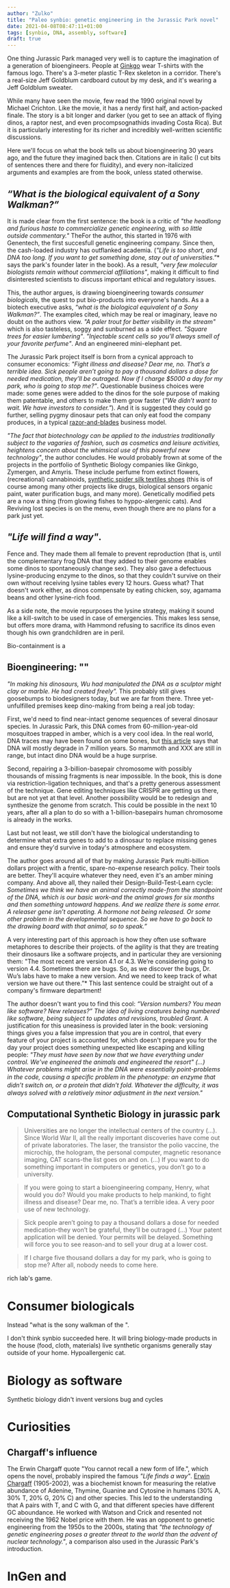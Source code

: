 ```yaml
---
author: "Zulko"
title: "Paleo synbio: genetic engineering in the Jurassic Park novel"
date: 2021-04-08T08:47:11+01:00
tags: [synbio, DNA, assembly, software]
draft: true
---
```


One thing Jurassic Park managed very well is to capture the imagination of a generation of bioengineers. People at [Ginkgo](https://www.ginkgobioworks.com/) wear T-shirts with the famous logo. There's a 3-meter plastic T-Rex skeleton in a corridor. There's a real-size Jeff Goldblum cardboard cutout by my desk, and it's wearing a Jeff Goldblum sweater.

While many have seen the movie, few read the 1990 original novel by Michael Crichton. Like the movie, it has a nerdy first half, and action-packed finale. The story is a bit longer and darker (you get to see an attack of flying dinos, a raptor nest, and even procompsognathids invading Costa Rica). But it is particularly interesting for its richer and incredibly well-written scientific discussions.

Here we'll focus on what the book tells us about bioengineering 30 years ago, and the future they imagined back then. Citations are in italic (I cut bits of sentences there and there for fluidity), and every non-italicized arguments and examples are from the book, unless stated otherwise.

## _“What is the biological equivalent of a Sony Walkman?”_

It is made clear from the first sentence: the book is a critic of _"the headlong and furious haste to commercialize genetic engineering, with so little outside commentary."_ TheFor the author, this started in 1976 with Genentech, the first succesfull genetic engineering company. Since then, the cash-loaded industry has outflanked academia. (_"Life is too short, and DNA too long. If you want to get something done, stay out of universities."_\* says the park's founder later in the book). As a result, _"very few molecular biologists remain without commercial affiliations"_, making it difficult to find disinterested scientists to discuss important ethical and regulatory issues.

This, the author argues, is drawing bioengineering towards _consumer biologicals_, the quest to put bio-products into everyone's hands. As a a biotech executive asks, _“what is the biological equivalent of a Sony Walkman?”_. The examples cited, which may be real or imaginary, leave no doubt on the authors view. _"A paler trout for better visibility in the stream"_ which is also tasteless, soggy and sunburned as a side effect. _"Square trees for easier lumbering"_. _"Injectable scent cells so you'll always smell of your favorite perfume"_. And an engineered mini-elephant pet.

The Jurassic Park project itself is born from a cynical approach to consumer economics: _"Fight illness and disease? Dear me, no. That’s a terrible idea. Sick people aren’t going to pay a thousand dollars a dose for needed medication, they’ll be outraged. Now if I charge $5000 a day for my park, who is going to stop me?"_. Questionable business choices were made: some genes were added to the dinos for the sole purpose of making them patentable, and others to make them grow faster (_"We didn’t want to wait. We have investors to consider."_). And it is suggested they could go further, selling pygmy dinosaur pets that can only eat food the company produces, in a typical [razor-and-blades](https://en.wikipedia.org/wiki/Razor_and_blades_model) business model.

_"The fact that biotechnology can be applied to the industries traditionally subject to the vagaries of fashion, such as cosmetics and leisure activities, heightens concern about the whimsical use of this powerful new technology"_, the author concludes. He would probably frown at some of the projects in the portfolio of Synthetic Biology companies like Ginkgo, Zymergen, and Amyris. These include perfume from extinct flowers, (recreational) cannabinoids, [synthetic spider silk textiles shoes](https://www.wired.co.uk/article/adidas-futurecraft-biofabric-shoes) (this is of course among many other projects like drugs, biological sensors organic paint, water purification bugs, and many more). Genetically modified pets are a now a thing (from glowing fishes to hyppo-alergenic cats). And Reviving lost species is on the menu, even though there are no plans for a park just yet.

## _"Life will find a way"_.

Fence and. They made them all female to prevent reproduction (that is, until the complementary frog DNA that they added to their genome enables some dinos to spontaneously change sex). They also gave a defectuous lysine-producing enzyme to the dinos, so that they couldn't survive on their own without receiving lysine tables every 12 hours. Guess what? That doesn't work either, as dinos compensate by eating chicken, soy, agamama beans and other lysine-rich food.

As a side note, the movie repurposes the lysine strategy, making it sound like a kill-switch to be used in case of emergencies. This makes less sense, but offers more drama, with Hammond refusing to sacrifice its dinos even though his own grandchildren are in peril.

Bio-containment is a

## Bioengineering: ""

_"In making his dinosaurs, Wu had manipulated the DNA as a sculptor might clay or marble. He
had created freely"._ This probably still gives goosebumps to biodesigners today, but we are far from there. Three yet-unfulfilled premises keep dino-making from being a real job today:

First, we'd need to find near-intact genome sequences of several dinosaur species. In Jurassic Park, this DNA comes from 60-million-year-old mosquitoes trapped in amber, which is a very cool idea. In the real world, DNA traces may have been found on some bones, but [this article](https://www.scientificamerican.com/article/possible-dinosaur-dna-has-been-found/) says that DNA will mostly degrade in 7 million years. So mammoth and XXX are still in range, but intact dino DNA would be a huge surprise.

Second, repairing a 3-billion-basepair chromosome with possibly thousands of missing fragments is near impossible. In the book, this is done via restriction-ligation techniques, and that's a pretty generous assessment of the technique. Gene editing techniques like CRISPR are getting us there, but are not yet at that level. Another possibility would be to redesign and synthesize the genome from scratch. This could be possible in the next 10 years, after all a plan to do so with a 1-billion-basepairs human chromosome is already in the works.

Last but not least, we still don't have the biological understanding to determine what extra genes to add to a dinosaur to replace missing genes and ensure they'd survive in today's atmosphere and ecosystem.

The author goes around all of that by making Jurassic Park multi-billion dollars project with a frentic, spare-no-expense research policy. Their tools are better. They'll acquire whatever they need, even it's an amber mining company. And above all, they nailed their Design-Build-Test-Learn cycle: _Sometimes we think we have an animal correctly made-from the standpoint of the DNA, which is our basic work-and the animal grows for six months and then something untoward happens. And we realize there is some error. A releaser gene isn’t operating. A hormone not being released. Or some other problem in the developmental sequence. So we have to go back to the drawing board with that animal, so to speak.”_

A very interesting part of this approach is how they often use software metaphores to describe their projects. of the agility is that they are treating their dinosaurs like a software projects, and in particular they are versioning them: "The most recent are version 4.1 or 4.3. We’re considering going to version 4.4. Sometimes there are bugs. So, as we discover the bugs, Dr. Wu’s labs have to make a new version. And we need to keep track of what version we have out there.”\* This last sentence could be straight out of a company's firmware department!

The author doesn't want you to find this cool: _“Version numbers? You mean like software? New releases?” The idea of living creatures being numbered like software, being subject to
updates and revisions, troubled Grant._ A justification for this uneasiness is provided later in the book: versioning things gives you a false impression that you are in control, that every feature of your project is accounted for, which doesn't prepare you for the day your project does something unexpected like escaping and killing people: _"They
must have seen by now that we have everything under control. We’ve engineered
the animals and engineered the resort" (...) Whatever problems might arise in the DNA were essentially point-problems in the code, causing a speciﬁc problem in the phenotype: an enzyme that didn’t switch on, or a protein that didn’t fold. Whatever the diﬃculty, it was always solved with a relatively minor adjustment in the next version."_

## Computational Synthetic Biology in jurassic park

> Universities are no longer the intellectual centers of the country (...). Since World War II, all the really important discoveries have come out of private laboratories. The laser, the transistor the polio vaccine, the microchip, the hologram,
> the personal computer, magnetic resonance imaging, CAT scans-the list goes on and
> on. (...) If you want to do something important in computers or genetics, you don’t go to a university.

> If you were going to start a bioengineering company, Henry, what would you do? Would you make products to help mankind, to fight illness and disease? Dear me, no. That’s a terrible idea. A very poor use of new technology.

> Sick people aren’t going to pay a thousand dollars a dose for needed medication-they won’t be grateful, they’ll be outraged (...) Your patent application will be denied. Your permits will be delayed. Something will force you to see reason-and to sell your drug at a lower cost.

> If I charge five thousand dollars a day for my park, who is going to stop
> me? After all, nobody needs to come here.

rich lab's game.

# Consumer biologicals

Instead "what is the sony walkman of the ".

I don't think synbio succeeded here. It will bring biology-made products in the house (food, cloth, materials) live synthetic organisms generally stay outside of your home. Hypoallergenic cat.

# Biology as software

Synthetic biology didn't invent
versions
bug and cycles

# Curiosities

## Chargaff's influence

The Erwin Chargaff quote "You cannot recall a new form of life.", which opens the novel, probably inspired the famous _"Life finds a way"_. [Erwin Chargaff](https://en.wikipedia.org/wiki/Erwin_Chargaff) (1905-2002), was a biochemist known for measuring the relative abundance of Adenine, Thymine, Guanine and Cytosine in humans (30% A, 30% T, 20% G, 20% C) and other species. This led to the understanding that A pairs with T, and C with G, and that different species have different GC aboundance. He worked with Watson and Crick and resented not receiving the 1962 Nobel price with them. He was an opponent to genetic engineering from the 1950s to the 2000s, stating that _"the technology of genetic engineering poses a greater threat to the world than the advent of nuclear technology."_, a comparison also used in the Jurassic Park's introduction.

# InGen and
